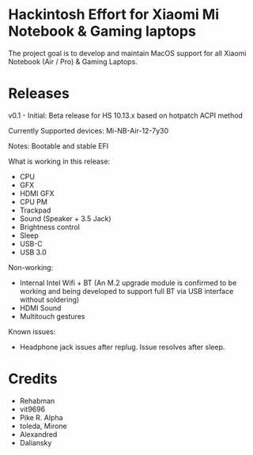 # Hackintosh Effort for Xiaomi Mi Notebook & Gaming laptops
The project goal is to develop and maintain MacOS support for all Xiaomi Notebook (Air / Pro) & Gaming Laptops.

# Releases
v0.1 - Initial: Beta release for HS 10.13.x based on hotpatch ACPI method

Currently Supported devices:
Mi-NB-Air-12-7y30

Notes:
Bootable and stable EFI

What is working in this release:
- CPU
- GFX
- HDMI GFX
- CPU PM
- Trackpad
- Sound (Speaker + 3.5 Jack)
- Brightness control
- Sleep
- USB-C
- USB 3.0

Non-working:
- Internal Intel Wifi + BT (An M.2 upgrade module is confirmed to be working and being developed to support full BT via USB interface without soldering)
- HDMI Sound
- Multitouch gestures

Known issues:
- Headphone jack issues after replug. Issue resolves after sleep.

# Credits
- Rehabman
- vit9696
- Pike R. Alpha
- toleda, Mirone
- Alexandred 
- Daliansky

